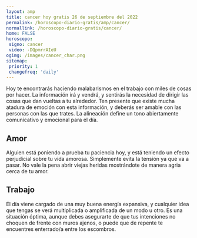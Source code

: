 ```yaml
---
layout: amp
title: cancer hoy gratis 26 de septiembre del 2022 
permalink: /horoscopo-diario-gratis/amp/cancer/
normallink: /horoscopo-diario-gratis/cancer/
home: FALSE
horoscopo:
 signo: cancer
 video: -DQpmrrAIeU
ogimg: /images/cancer_char.png
sitemap:
 priority: 1
 changefreq: 'daily'
---
```



Hoy te encontrarás haciendo malabarismos en el trabajo con miles de cosas por hacer. La información irá y vendrá, y sentirás la necesidad de dirigir las cosas que dan vueltas a tu alrededor. Ten presente que existe mucha atadura de emoción con esta información, y deberás ser amable con las personas con las que trates. La alineación define un tono abiertamente comunicativo y emocional para el día.

## Amor

Alguien está poniendo a prueba tu paciencia hoy, y está teniendo un efecto perjudicial sobre tu vida amorosa. Simplemente evita la tensión ya que va a pasar. No vale la pena abrir viejas heridas mostrándote de manera agria cerca de tu amor.

## Trabajo

El día viene cargado de una muy buena energía expansiva, y cualquier idea que tengas se verá multiplicada o amplificada de un modo u otro. Es una situación óptima, aunque debes asegurarte de que tus intenciones no choquen de frente con muros ajenos, o puede que de repente te encuentres enterrado/a entre los escombros.